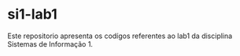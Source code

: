 si1-lab1
========
Este repositorio apresenta os codígos referentes ao lab1 da disciplina Sistemas de Informação 1.
